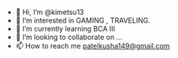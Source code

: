- 👋 Hi, I’m @kimetsu13
- 👀 I’m interested in GAMING , TRAVELING.
- 🌱 I’m currently learning BCA III
- 💞️ I’m looking to collaborate on ...
- 📫 How to reach me patelkusha149@gmail.com

<!---
kimetsu13/kimetsu13 is a ✨ special ✨ repository because its `README.md` (this file) appears on your GitHub profile.
You can click the Preview link to take a look at your changes.
--->
